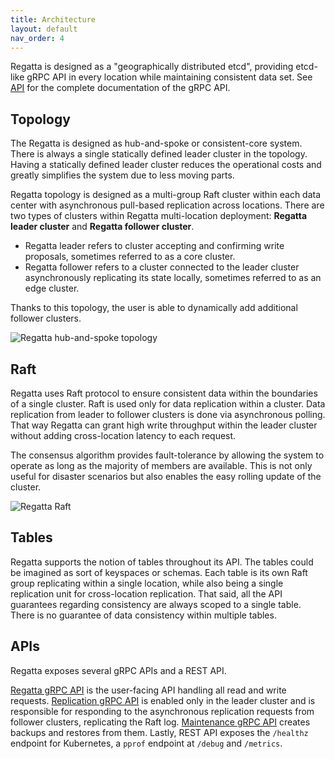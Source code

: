 ```yaml
---
title: Architecture
layout: default
nav_order: 4
---
```


Regatta is designed as a "geographically distributed etcd", providing etcd-like gRPC API in every location
while maintaining consistent data set. See [API](/api) for the complete documentation of the gRPC API.

## Topology

The Regatta is designed as hub-and-spoke or consistent-core system. There is always a single statically
defined leader cluster in the topology. Having a statically defined leader cluster reduces the operational
costs and greatly simplifies the system due to less moving parts.

Regatta topology is designed as a multi-group Raft cluster within each data center with asynchronous
pull-based replication across locations. There are two types of clusters within Regatta multi-location deployment:
**Regatta leader cluster** and **Regatta follower cluster**.

* Regatta leader refers to cluster accepting and confirming write proposals, sometimes referred to as a core cluster.
* Regatta follower refers to a cluster connected to the leader cluster asynchronously replicating its state locally,
  sometimes referred to as an edge cluster.

Thanks to this topology, the user is able to dynamically add additional follower clusters.

![Regatta hub-and-spoke topology](/static/topology.png "Regatta hub-and-spoke topology")

## Raft

Regatta uses Raft protocol to ensure consistent data within the boundaries of a single cluster. Raft is
used only for data replication within a cluster. Data replication from leader to follower clusters is
done via asynchronous polling. That way Regatta can grant high write throughput within the
leader cluster without adding cross-location latency to each request.

The consensus algorithm provides fault-tolerance by allowing the system to operate as long as the majority of members
are available. This is not only useful for disaster scenarios but also enables the easy rolling update of the cluster.

![Regatta Raft](/static/raft.png "Regatta Raft")

## Tables

Regatta supports the notion of tables throughout its API. The tables could be imagined as sort of keyspaces or schemas.
Each table is its own Raft group replicating within a single location, while also being a single replication unit for
cross-location replication. That said, all the API guarantees regarding consistency are always scoped to a single table.
There is no guarantee of data consistency within multiple tables.

## APIs

Regatta exposes several gRPC APIs and a REST API.

[Regatta gRPC API](/api/#regatta-proto) is the user-facing API handling all read and write requests.
[Replication gRPC API](/api/#replication-proto) is enabled only in the leader cluster and is
responsible for responding to the asynchronous replication requests from follower clusters,
replicating the Raft log.
[Maintenance gRPC API](/api/#maintenance-proto) creates backups and restores from them.
Lastly, REST API exposes the `/healthz` endpoint for Kubernetes, a `pprof` endpoint at `/debug`
and `/metrics`.
